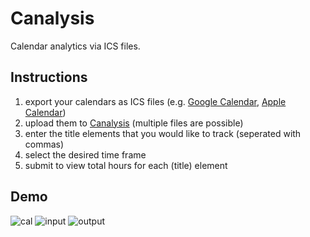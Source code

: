 # Canalysis
Calendar analytics via ICS files.

## Instructions

1. export your calendars as ICS files (e.g. [Google Calendar](https://support.google.com/calendar/answer/37111?hl=en), [Apple Calendar](https://support.apple.com/en-gb/guide/calendar/icl1023/mac))
2. upload them to [Canalysis](https://canalysis.pythonanywhere.com/) (multiple files are possible)
3. enter the title elements that you would like to track (seperated with commas)
4. select the desired time frame
5. submit to view total hours for each (title) element

## Demo

![cal](https://github.com/noelkronenberg/canalysis/assets/79874249/f2812186-8d7a-4359-86f9-d4dd9f3ef6d2)
![input](https://github.com/noelkronenberg/canalysis/assets/79874249/b3752745-5b57-4fce-ae1f-6a1deb8bb731)
![output](https://github.com/noelkronenberg/canalysis/assets/79874249/36f82fc2-2ea5-43a2-9a9e-cc547df06589)
